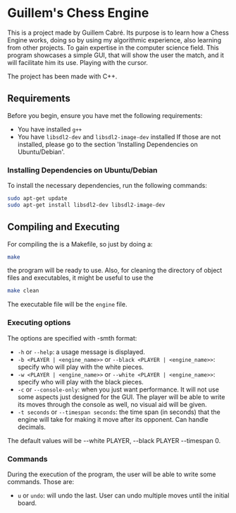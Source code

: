# Guillem's Chess Engine

This is a project made by Guillem Cabré. Its purpose is to learn how a Chess Engine works, doing so by using my algorithmic experience, also learning from other projects. To gain expertise in the computer science field.
This program showcases a simple GUI, that will show the user the match, and it will facilitate him its use. Playing with the cursor.

The project has been made with C++.

## Requirements

Before you begin, ensure you have met the following requirements:
* You have installed `g++`
* You have `libsdl2-dev` and `libsdl2-image-dev` installed
If those are not installed, please go to the section 'Installing Dependencies on Ubuntu/Debian'.

### Installing Dependencies on Ubuntu/Debian

To install the necessary dependencies, run the following commands:

```sh
sudo apt-get update
sudo apt-get install libsdl2-dev libsdl2-image-dev
```

## Compiling and Executing

For compiling the is a Makefile, so just by doing a:
```sh
make
```
the program will be ready to use.
Also, for cleaning the directory of object files and executables, it might be useful to use the
```sh
make clean
```

The executable file will be the `engine` file.

### Executing options

The options are specified with -smth format:
* `-h` or `--help`: a usage message is displayed.
* `-b <PLAYER | <engine_name>>` or `--black <PLAYER | <engine_name>>`: specify who will play with the white pieces.
* `-w <PLAYER | <engine_name>>` or `--white <PLAYER | <engine_name>>`: specify who will play with the black pieces.
* `-c` or `--console-only`: when you just want performance. It will not use some aspects just designed for the GUI. The player will be able to write its moves through the console as well, no visual aid will be given.
* `-t seconds` or `--timespan seconds`: the time span (in seconds) that the engine will take for making it move after its opponent. Can handle decimals.

The default values will be --white PLAYER, --black PLAYER --timespan 0.

### Commands

During the execution of the program, the user will be able to write some commands. Those are:
* `u` or `undo`: will undo the last. User can undo multiple moves until the initial board.

